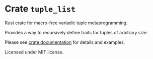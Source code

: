 # Crate `tuple_list`

Rust crate for macro-free variadic tuple metaprogramming.

Provides a way to recursively define traits for
tuples of arbitrary size.

Please see [crate documentation](https://docs.rs/tuple_list) for details and examples.

Licensed under MIT license.
